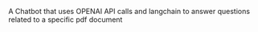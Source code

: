 A Chatbot that uses OPENAI API calls and langchain to answer questions related to a specific pdf document
